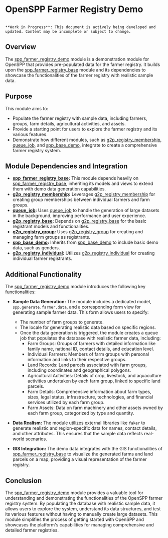 # OpenSPP Farmer Registry Demo

```{warning}

**Work in Progress**: This document is actively being developed and updated. Content may be incomplete or subject to change.
```

## Overview

The [spp_farmer_registry_demo](spp_farmer_registry_demo) module is a demonstration module for OpenSPP that provides pre-populated data for the farmer registry. It builds upon the [spp_farmer_registry_base](spp_farmer_registry_base) module and its dependencies to showcase the functionalities of the farmer registry with realistic sample data.

## Purpose

This module aims to:

* Populate the farmer registry with sample data, including farmers, groups, farm details, agricultural activities, and assets.
* Provide a starting point for users to explore the farmer registry and its various features.
* Demonstrate how different modules, such as [g2p_registry_membership](g2p_registry_membership), [queue_job](queue_job), and [spp_base_demo](spp_base_demo), integrate to create a comprehensive farmer registry system.

## Module Dependencies and Integration

* **[spp_farmer_registry_base](spp_farmer_registry_base):** This module depends heavily on [spp_farmer_registry_base](spp_farmer_registry_base), inheriting its models and views to extend them with demo data generation capabilities.
* **[g2p_registry_membership](g2p_registry_membership):** Leverages [g2p_registry_membership](g2p_registry_membership) for creating group memberships between individual farmers and farm groups.
* **[queue_job](queue_job):** Uses [queue_job](queue_job) to handle the generation of large datasets in the background, improving performance and user experience.
* **[g2p_registry_base](g2p_registry_base):** Depends on [g2p_registry_base](g2p_registry_base) for the basic registrant models and functionalities.
* **[g2p_registry_group](g2p_registry_group):** Uses [g2p_registry_group](g2p_registry_group) for creating and managing farm groups as registrants.
* **[spp_base_demo](spp_base_demo):** Inherits from [spp_base_demo](spp_base_demo) to include basic demo data, such as genders.
* **[g2p_registry_individual](g2p_registry_individual):** Utilizes [g2p_registry_individual](g2p_registry_individual) for creating individual farmer registrants.

## Additional Functionality

The [spp_farmer_registry_demo](spp_farmer_registry_demo) module introduces the following key functionalities:

* **Sample Data Generation:** The module includes a dedicated model, `spp.generate.farmer.data`, and a corresponding form view for generating sample farmer data. This form allows users to specify:
    * The number of farm groups to generate.
    * The locale for generating realistic data based on specific regions.
    * Once the data generation is triggered, the module creates a queue job that populates the database with realistic farmer data, including:
        * Farm Groups: Groups of farmers with detailed information like family name, national ID, contact details, and education level.
        * Individual Farmers: Members of farm groups with personal information and links to their respective groups.
        * Land Records: Land parcels associated with farm groups, including coordinates and geographical polygons.
        * Agricultural Activities: Details of crop, livestock, and aquaculture activities undertaken by each farm group, linked to specific land parcels.
        * Farm Details: Comprehensive information about farm types, sizes, legal status, infrastructure, technologies, and financial services utilized by each farm group.
        * Farm Assets: Data on farm machinery and other assets owned by each farm group, categorized by type and quantity.

* **Data Realism:**  The module utilizes external libraries like `faker` to generate realistic and region-specific data for names, contact details, and other attributes. This ensures that the sample data reflects real-world scenarios.
* **GIS Integration:** The demo data integrates with the GIS functionalities of [spp_farmer_registry_base](spp_farmer_registry_base) to visualize the generated farms and land parcels on a map, providing a visual representation of the farmer registry.

## Conclusion

The [spp_farmer_registry_demo](spp_farmer_registry_demo) module provides a valuable tool for understanding and demonstrating the functionalities of the OpenSPP farmer registry system. By populating the database with realistic sample data, it allows users to explore the system, understand its data structures, and test its various features without having to manually create large datasets. This module simplifies the process of getting started with OpenSPP and showcases the platform's capabilities for managing comprehensive and detailed farmer registries. 
